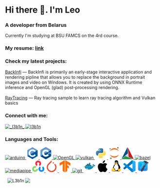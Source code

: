 <h1>Hi there 👋. I'm Leo</h1>
<h3>A developer from Belarus</h3>
Currently I'm studying at BSU FAMCS on the 4rd course.

<h3 align="left">My resume: <a href="https://l3b1n.github.io" target="blank"> link</a></h3>

<h3 align="left">Check my latest projects:</h3> 
<a href="https://github.com/L3b1n/BackInfi" target="blank">BackInfi</a> — BackInfi is primarily an early-stage interactive application and rendering pipline that allows you to replace the background in portrait images and video on Windows. It is created by using ONNX Runtime inference and OpenGL (glad) post-processing rendering.
<br><br>
<a href="https://github.com/L3b1n/RayTracing" target="blank">RayTracing</a> — Ray tracing sample to learn ray tracing algorithm and Vulkan basics


<h3 align="left">Connect with me:</h3>
<p align="left">
<!-- <a href="" target="blank"><img align="center" src="https://cdn.jsdelivr.net/npm/simple-icons@3.0.1/icons/linkedin.svg" alt="" height="30" width="40" /></a> -->
<a href="https://www.instagram.com/_l3b1n_/" target="blank">
    <img align="center" src="https://cdn.jsdelivr.net/npm/simple-icons@3.0.1/icons/instagram.svg" alt="_l3b1n_" height="30" width="40" />
</a>
<a href="https://t.me/l3b1n" target="blank">
    <img align="center" src="https://cdn.jsdelivr.net/npm/simple-icons@4.19.0/icons/telegram.svg" alt="l3b1n" height="30" width="40" />
</a>
</p>

<h3 align="left">Languages and Tools:</h3>
<p align="left"> 
<a href="https://www.arduino.cc/" target="_blank"> 
    <img src="https://cdn.worldvectorlogo.com/logos/arduino-1.svg" alt="arduino" width="40" height="40"/> 
</a> 
<a href="https://www.cprogramming.com/" target="_blank"> 
    <img src="https://raw.githubusercontent.com/devicons/devicon/master/icons/c/c-original.svg" alt="c" width="40" height="40"/> 
</a> 
<a href="https://www.w3schools.com/cpp/" target="_blank"> 
    <img src="https://raw.githubusercontent.com/devicons/devicon/master/icons/cplusplus/cplusplus-original.svg" alt="cplusplus" width="40" height="40"/> 
</a> 
<!-- <a href="https://www.w3schools.com/cs/" target="_blank"> 
    <img src="https://raw.githubusercontent.com/devicons/devicon/master/icons/csharp/csharp-original.svg" alt="csharp" width="40" height="40"/> 
</a> -->
<a href="https://www.opengl.org" target="_blank"> 
    <img src="https://cdn.jsdelivr.net/gh/devicons/devicon@latest/icons/opengl/opengl-original.svg" alt="OpenGL" width="40" height="40"/> 
</a> 
<a href="https://www.vulkan.org" target="_blank"> 
    <img src="https://upload.wikimedia.org/wikipedia/commons/f/f8/Vulkan_API_logo.svg" alt="vulkan" width="40" height="40"/>
</a>
<!-- <a href="https://www.ni.com/en/shop/labview.html" target="_blank"> 
    <img src="https://github.com/devicons/devicon/blob/master/icons/labview/labview-original.svg" alt="labview" width="40" height="40"/> 
</a>  -->
<a href="https://www.python.org" target="_blank"> 
    <img src="https://raw.githubusercontent.com/devicons/devicon/master/icons/python/python-original.svg" alt="python" width="40" height="40"/> 
</a>
<a href="https://jupyter.org" target="_blank"> 
    <img src="https://github.com/devicons/devicon/blob/master/icons/jupyter/jupyter-original.svg" alt="jupyter" width="40" height="40"/> 
</a>
<a href="https://cmake.org" target="_blank"> 
    <img src="https://github.com/devicons/devicon/blob/master/icons/cmake/cmake-original.svg" alt="CMake" width="40" height="40"/> 
</a>
<a href="https://bazel.build" target="_blank"> 
    <img src="https://www.vectorlogo.zone/logos/bazel/bazel-icon.svg" alt="bazel" width="40" height="40"/> 
</a>
<a href="https://developers.google.com/mediapipe" target="_blank"> 
    <img src="https://developers.google.com/static/mediapipe/images/mediapipe_icon.svg" alt="mediapipe" width="40" height="40"/> 
</a> 
<a href="https://opencv.org" target="_blank"> 
    <img src="https://github.com/devicons/devicon/blob/master/icons/opencv/opencv-original.svg" alt="opencv" width="40" height="40"/> 
</a> 
<a href="https://pytorch.org" target="_blank"> 
    <img src="https://github.com/devicons/devicon/blob/master/icons/pytorch/pytorch-original.svg" alt="pythorch" width="40" height="40"/> 
</a> 
<a href="https://www.tensorflow.org" target="_blank"> 
    <img src="https://github.com/devicons/devicon/blob/master/icons/tensorflow/tensorflow-original.svg" alt="tensorflow" width="40" height="40"/> 
</a> 
<a href="https://git-scm.com/" target="_blank"> 
    <img src="https://www.vectorlogo.zone/logos/git-scm/git-scm-icon.svg" alt="git" width="40" height="40"/> 
</a> 
<a href="https://www.docker.com" target="_blank"> 
    <img src="https://github.com/devicons/devicon/blob/master/icons/docker/docker-original.svg" alt="docker" width="40" height="40"/> 
</a> 
<a href="https://developer.apple.com" target="_blank"> 
    <img src="https://github.com/devicons/devicon/blob/master/icons/apple/apple-original.svg" alt="macOS" width="40" height="40"/> 
</a> 
<a href="https://www.linux.org/" target="_blank"> 
    <img src="https://raw.githubusercontent.com/devicons/devicon/master/icons/linux/linux-original.svg" alt="linux" width="40" height="40"/> 
</a> 
<a href="https://code.visualstudio.com" target="_blank"> 
    <img src="https://github.com/devicons/devicon/blob/master/icons/vscode/vscode-original.svg" alt="vscode" width="40" height="40"/> 
</a> 
<a href="https://developer.apple.com/xcode/" target="_blank"> 
    <img src="https://github.com/devicons/devicon/blob/master/icons/xcode/xcode-original.svg" alt="xcode" width="40" height="40"/> 
</a> 
<!-- <a href="https://unity.com/" target="_blank"> 
    <img src="https://www.vectorlogo.zone/logos/unity3d/unity3d-icon.svg" alt="unity" width="40" height="40"/> 
</a> -->
</p>

<p>&nbsp;
    <img align="center" src="https://github-readme-stats-beta-two-36.vercel.app/api?username=L3b1n&count_private=true&theme=chartreuse-dark&hide=prs&show_icons=true&cache_seconds=1800&locale=en" alt="L3b1n" />
    <img height=170 align="center" src="https://github-readme-stats-beta-two-36.vercel.app/api/top-langs?username=L3b1n&count_private=true&size_weight=0.1&count_weight=0.9&exclude_repo=Algorithms&theme=chartreuse-dark&layout=compact&langs_count=8&card_width=320"/>
</p>

<!-- <p align="left"> <img src="https://komarev.com/ghpvc/?username=L3b1n&label=Visitors&color=0e75b6&style=flat" alt="L3b1n" /> </p> -->
